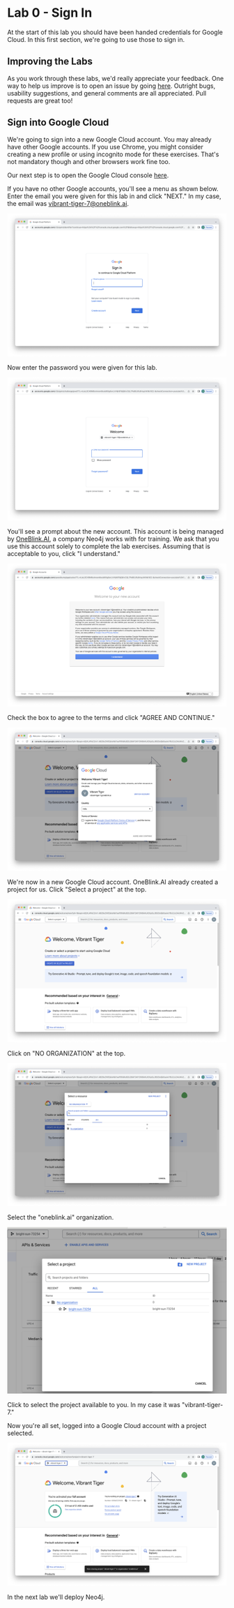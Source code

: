 # Lab 0 - Sign In
At the start of this lab you should have been handed credentials for Google Cloud.  In this first section, we're going to use those to sign in.

## Improving the Labs
As you work through these labs, we'd really appreciate your feedback.  One way to help us improve is to open an issue by going [here](https://github.com/neo4j-partners/hands-on-lab-neo4j-and-vertex-ai/issues).  Outright bugs, usability suggestions, and general comments are all appreciated.  Pull requests are great too!

## Sign into Google Cloud
We're going to sign into a new Google Cloud account.  You may already have other Google accounts.  If you use Chrome, you might consider creating a new profile or using incognito mode for these exercises.  That's not mandatory though and other browsers work fine too.

Our next step is to open the Google Cloud console [here](https://console.cloud.google.com/). 

If you have no other Google accounts, you'll see a menu as shown below.  Enter the email you were given for this lab in and click "NEXT."  In my case, the email was vibrant-tiger-7@oneblink.ai.

![](images/01.png)

Now enter the password you were given for this lab.

![](images/02.png)

You'll see a prompt about the new account.  This account is being managed by [OneBlink.AI](https://oneblink.ai/), a company Neo4j works with for training.  We ask that you use this account solely to complete the lab exercises.  Assuming that is acceptable to you, click "I understand."

![](images/03.png)

Check the box to agree to the terms and click "AGREE AND CONTINUE."

![](images/04.png)

We're now in a new Google Cloud account.  OneBlink.AI already created a project for us.  Click "Select a project" at the top.

![](images/05.png)

Click on "NO ORGANIZATION" at the top.

![](images/06.png)

Select the "oneblink.ai" organization.

![](images/07.png)

Click to select the project available to you.  In my case it was "vibrant-tiger-7."

Now you're all set, logged into a Google Cloud account with a project selected.

![](images/09.png)

In the next lab we'll deploy Neo4j.
